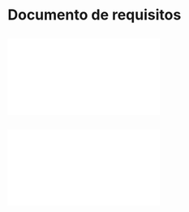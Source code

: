 # Documento de requisitos


## ![Elicitação de requisitos](1elicitacao.md)

## ![Análise de requisitos](2analise.md)